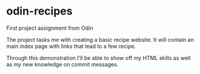 # odin-recipes
First project assignment from Odin

The project tasks me with creating a basic recipe website. It will contain an main index page with links that lead to a few recipe.

Through this demonstration I'll be able to show off my HTML skills as well as my new knowledge on commit messages.